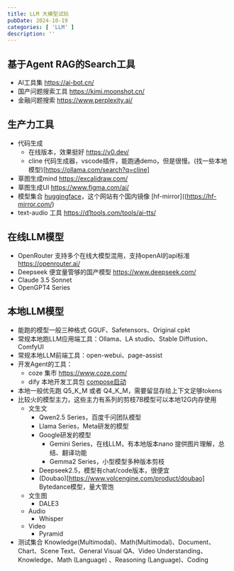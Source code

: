 ```yaml
---
title: LLM 大模型试玩
pubDate: 2024-10-19
categories: [ 'LLM' ]
description: ''
---
```


## 基于Agent RAG的Search工具

* AI工具集 https://ai-bot.cn/
* 国产问题搜索工具 https://kimi.moonshot.cn/
* 金融问题搜索 https://www.perplexity.ai/

## 生产力工具

* 代码生成
    * 在线版本，效果挺好 https://v0.dev/
    * cline 代码生成器，vscode插件，能跑通demo，但是很慢。(找一些本地模型)[https://ollama.com/search?q=cline]
* 草图生成mind https://excalidraw.com/
* 草图生成UI https://www.figma.com/ai/
* 模型集合 [huggingface](https://huggingface.co/)，这个网站有个国内镜像 [hf-mirror]((https://hf-mirror.com/)
* text-audio 工具 https://d1tools.com/tools/ai-tts/

## 在线LLM模型

* OpenRouter 支持多个在线大模型混用，支持openAI的api标准 https://openrouter.ai/
* Deepseek 便宜量管够的国产模型 https://www.deepseek.com/
* Claude 3.5 Sonnet
* OpenGPT4 Series

## 本地LLM模型

* 能跑的模型一般三种格式 GGUF、Safetensors、Original cpkt
* 常规本地跑LLM应用端工具：Ollama、LA studio、Stable Diffusion、ComfyUI
* 常规本地LLM前端工具：open-webui、page-assist
* 开发Agent的工具：
    * coze 集市 https://www.coze.com/
    * dify 本地开发工具包 [compose启动](https://docs.dify.ai/getting-started/install-self-hosted/docker-compose)
* 本地一般优先跑 Q5_K_M 或者 Q4_K_M，需要留显存给上下文足够tokens
* 比较火的模型主力，这些主力有系列的剪枝7B模型可以本地12G内存使用
    * 文生文
        * Qwen2.5 Series，百度千问团队模型
        * Llama Series，Meta研发的模型
        * Google研发的模型
            * Gemini Series，在线LLM，有本地版本nano 提供图片理解，总结、翻译功能
            * Gemma2 Series，小型模型多种版本剪枝
        * Deepseek2.5，模型有chat/code版本，很便宜
        * (Doubao)[https://www.volcengine.com/product/doubao] Bytedance模型，量大管饱
    * 文生图
        * DALE3
    * Audio
        * Whisper
    * Video
        * Pyramid
* 测试集合 Knowledge(Multimodal)、Math(Multimodal)、Document、Chart、Scene Text、General Visual QA、Video
  Understanding、Knowledge、Math (Language)
  、Reasoning (Language)、Coding	